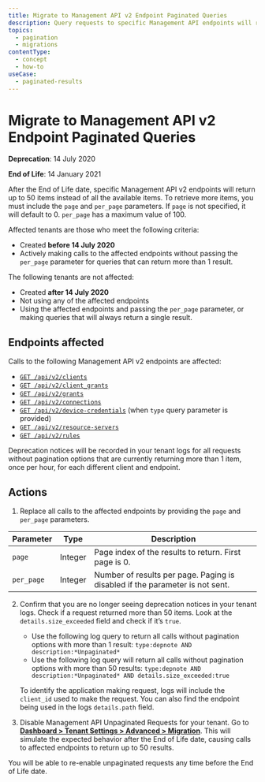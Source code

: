 ```yaml
---
title: Migrate to Management API v2 Endpoint Paginated Queries
description: Query requests to specific Management API endpoints will return up to 50 results instead of all available items. You must now specify `page` and `per_page` parameters.
topics:
  - pagination
  - migrations
contentType:
  - concept
  - how-to
useCase:
  - paginated-results
---
```

# Migrate to Management API v2 Endpoint Paginated Queries

**Deprecation**: 14 July 2020

**End of Life**: 14 January 2021

After the End of Life date, specific Management API v2 endpoints will return up to 50 items instead of all the available items. To retrieve more items, you must include the `page` and `per_page` parameters. If `page` is not specified, it will default to 0. `per_page` has a maximum value of 100.

Affected tenants are those who meet the following criteria:

* Created **before 14 July 2020**
* Actively making calls to the affected endpoints without passing the `per_page` parameter for queries that can return more than 1 result.

The following tenants are not affected:

* Created **after 14 July 2020**
* Not using any of the affected endpoints
* Using the affected endpoints and passing the `per_page` parameter, or making queries that will always return a single result.

## Endpoints affected

Calls to the following Management API v2 endpoints are affected:

* [`GET /api/v2/clients`](/api/management/v2#!/Clients/get_clients)
* [`GET /api/v2/client_grants`](/api/management/v2#!/Clients/client_grants)
* [`GET /api/v2/grants`](/api/management/v2#!/Clients/grants)
* [`GET /api/v2/connections`](/api/management/v2#!/Clients/connections)
* [`GET /api/v2/device-credentials`](/api/management/v2#!/Clients/device_credentials) (when `type` query parameter is provided)
* [`GET /api/v2/resource-servers`](/api/management/v2#!/Clients/resource_servers)
* [`GET /api/v2/rules`](/api/management/v2#!/Clients/rules)

Deprecation notices will be recorded in your tenant logs for all requests without pagination options that are currently returning more than 1 item, once per hour, for each different client and endpoint.

## Actions

1. Replace all calls to the affected endpoints by providing the `page` and `per_page` parameters.

| Parameter | Type | Description |
| -- | -- | -- |
| `page` | Integer | Page index of the results to return. First page is 0. |
| `per_page` | Integer | Number of results per page. Paging is disabled if the parameter is not sent. |

2. Confirm that you are no longer seeing deprecation notices in your tenant logs. Check if a request returned more than 50 items. Look at the `details.size_exceeded` field and check if it’s `true`. 
    - Use the following log query to return all calls without pagination options with more than 1 result: `type:depnote AND description:*Unpaginated*`
    - Use the following log query will return all calls without pagination options with more than 50 results: `type:depnote AND description:*Unpaginated* AND details.size_exceeded:true`

    To identify the application making request, logs will include the `client_id` used to make the request. You can also find the endpoint being used in the logs `details.path` field.

3. Disable Management API Unpaginated Requests for your tenant. Go to [**Dashboard > Tenant Settings > Advanced > Migration**](${manage_url}/#/tenant/advanced). This will simulate the expected behavior after the End of Life date, causing calls to affected endpoints to return up to 50 results. 

  You will be able to re-enable unpaginated requests any time before the End of Life date.
